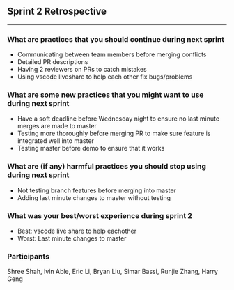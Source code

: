 ## Sprint 2 Retrospective
---
### What are practices that you should continue during next sprint
- Communicating between team members before merging conflicts
- Detailed PR descriptions
- Having 2 reviewers on PRs to catch mistakes
- Using vscode liveshare to help each other fix bugs/problems
### What are some new practices that you might want to use during next sprint
- Have a soft deadline before Wednesday night to ensure no last minute merges are made to master
- Testing more thoroughly before merging PR to make sure feature is integrated well into master
- Testing master before demo to ensure that it works
### What are (if any) harmful practices you should stop using during next sprint
- Not testing branch features before merging into master
- Adding last minute changes to master without testing
### What was your best/worst experience during sprint 2
- Best: vscode live share to help eachother
- Worst: Last minute changes to master

### Participants
Shree Shah, Ivin Able, Eric Li, Bryan Liu, Simar Bassi, Runjie Zhang, Harry Geng
